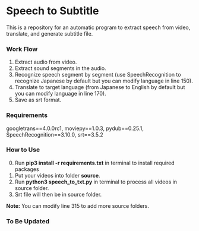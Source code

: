 # Speech to Subtitle
This is a repository for an automatic program to extract speech from video, translate, and generate subtitle file.


### Work Flow
1. Extract audio from video.
2. Extract sound segments in the audio.
3. Recognize speech segment by segment (use SpeechRecognition to recognize Japanese by default but you can modify language in line 150).
4. Translate to target language (from Japanese to English by default but you can modify language in line 170).
5. Save as srt format.

### Requirements
googletrans==4.0.0rc1, moviepy==1.0.3, pydub==0.25.1, SpeechRecognition==3.10.0, srt==3.5.2


### How to Use
0. Run **pip3 install -r requirements.txt** in terminal to install required packages
1. Put your videos into folder **source**.
2. Run **python3 speech_to_txt.py** in terminal to process all videos in source folder.
3. Srt file will then be in source folder.

**Note:** You can modify line 315 to add more source folders.


### To Be Updated

